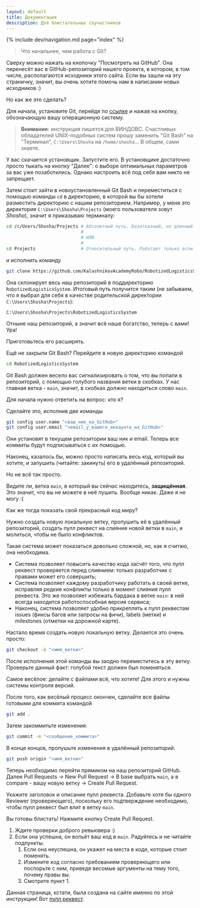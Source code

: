 ```yaml
---
layout: default
title: Документация
description: Для блистательных соучастников
---
```


{% include dev/navigation.md page="index" %}

> Что начальнее, чем работа с Git?

Сверху можно нажать на кнопочку "Посмотреть на GitHub".
Она перенесёт вас в GitHub-репозиторий нашего проекта, в котором, в том числе, располагаются исходники этого сайта.
Если вы зашли на эту страничку, значит, вы очень хотите помочь нам в написании новых исходников :)

Но как же это сделать?

Для начала, установите Git, перейдя по [ссылке](https://git-scm.com/downloads) и нажав на кнопку, обозначающую вашу операционную систему.

> **Внимание**: инструкция пишется для ВИНДОВС.
> Счастливых обладателей UNIX-подобных систем прошу заменить "Git Bash" на "Терминал", `C:\Users\Shosha` на `/home/shosha`…
> В общем, сами знаете.

У вас скачается установщик. Запустите его.
В установщике достаточно просто тыкать на кнопку "Далее": о выборе оптимальных параметров за вас уже позаботились. Однако настроить всё под себя вам никто не запрещает.

Затем стоит зайти в новоустановленный Git Bash и переместиться с помощью команды `cd` в директорию, в которой вы бы хотели разместить директорию с нашим репозиторием. Например, у меня это директория `C:\Users\Shosha\Projects` (моего пользователя зовут _Shosha_), значит я приказываю терминалу:

```sh
cd /c/Users/Shosha/Projects # Абсолютный путь. Безотказный, но длинный вариант.
                            #
                            # ИЛИ
                            #
cd Projects                 # Относительный путь. Работает только если вы знаете, в какой директории находитесь. Обычно терминал запускается в директории пользователя (для меня это "C:\Users\Shosha"), поэтому я могу перейти в Projects.
```

и исполнить команду

```sh
git clone https://github.com/KalashnikovAcademyRobo/RobotizedLogisticsSystem.git
```

Она cклонирует весь наш репозиторий в поддиректорию `RobotizedLogisticsSystem`. Итоговый путь получится таким (не забываем, что я выбрал для себя в качестве родительской директории `C:\Users\Shosha\Projects`):

```
C:\Users\Shosha\Projects\RobotizedLogisticsSystem
```

Отныне наш репозиторий, а значит всё наше богатство, теперь с вами! Ура!

Приготовьтесь его расширять.

Ещё не закрыли Git Bash? Перейдите в новую директорию командой

```sh
cd RobotizedLogisticsSystem
```

Git Bash должен весело вас сигнализировать о том, что вы попали в репозиторий, с помощью голубого названия ветки в скобках.
У нас главная ветка - `main`, значит, в скобках должно находиться слово `main`.

Для начала нужно ответить на вопрос: кто я?

Сделайте это, исполнив две команды

```sh
git config user.name "<ваш_ник_на_GitHub>"
git config user.email "<email_у_вашего_аккаунта_на_GitHub>"
```

Они установят в текущем репозитории ваш ник и email. Теперь все коммиты будут подписываться с их помощью.

Наконец, казалось бы, можно просто написать весь код, который вы хотите, и запушить (читайте: закинуть) его в удалённый репозиторий.

Но не всё так просто.

Видите ли, ветка `main`, в который вы сейчас находитесь, **защищённая**.
Это значит, что вы не можете в неё пушить. Вообще никак. Даже я не могу :(

Как же тогда показать свой прекрасный код миру?

Нужно создать новую локальную ветку, пропушить её в удалённый репозиторий, создать пулл реквест на слияние новой ветки в `main`, и молиться, чтобы не было конфликтов.

Такая система может показаться довольно сложной, но, как я считаю, она необходима.

- Система позволяет повысить качество кода засчёт того, что пулл реквест проверяется перед слиянием: только разработчик с правами может его совершить;
- Система позволяет каждому разработчику работать в своей ветке, исправляя редкие конфликты только в момент слияния пулл реквеста. Это же позволяет избежать бардака в ветке `main`: в ней всегда находится работоспособная версия сервиса;
- Наконец, система позволяет удобно прикреплять к пулл реквестам issues (фиксы багов или запросы на фичи), labels (метки) и milestones (отметки на дорожной карте).

Настало время создать новую локальную ветку. Делается это очень просто:

```sh
git checkout -b "<имя_ветки>"
```

После исполнения этой команды вы заодно переместитесь в эту ветку. Проверьте данный факт: голубой текст должен был поменяться.

Самое весёлое: делайте с файлами всё, что хотите! Для этого и нужны системы контроля версий.

После того, как весёлый процесс окончен, сделайте все файлы готовыми для коммита командой

```sh
git add .
```

Затем закоммитьте изменения:

```sh
git commit -m "<сообщение_коммита>"
```

В конце концов, пропушьте изменения в удалённый репозиторий:

```sh
git push origin "<имя_ветки>"
```

Теперь необходимо перейти прямиком на наш репозиторий GitHub.
Далее Pull Requests → New Pull Request → В base выбрать `main`, а в compare - вашу новую ветку → Create Pull Request.

Укажите заголовок и описание пулл реквеста.
Добавьте хотя бы одного Reviewer (проверяющего), поскольку его подтверждение необходимо, чтобы пулл реквест был влит в ветку `main`.

Вы готовы блистать! Нажмите кнопку Create Pull Request.

1. Ждите проверки доброго ревьювера :)
2. Если она успешна, он вольёт ваш код в `main`. Радуйтесь и не читайте подпункты.
   1. Если она неуспешна, он укажет на места в коде, которые стоит поменять.
   2. Измените код согласно требованиям проверяющего или поспорьте с ним, приведя весомые аргументы на тему того, почему правы вы.
   3. Смотрите пункт 1.

Данная страница, кстати, была создана на сайте именно по этой инструкции! Вот [пулл реквест](https://github.com/KalashnikovAcademyRobo/RobotizedLogisticsSystem/pull/1).
